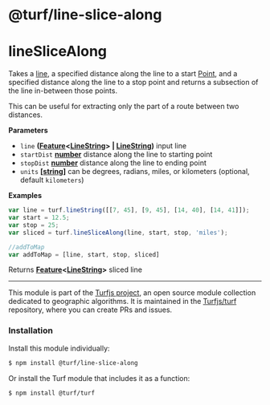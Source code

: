 # @turf/line-slice-along

# lineSliceAlong

Takes a [line](http://geojson.org/geojson-spec.html#linestring), a specified distance along the line to a start [Point](http://geojson.org/geojson-spec.html#point),
and a specified  distance along the line to a stop point
and returns a subsection of the line in-between those points.

This can be useful for extracting only the part of a route between two distances.

**Parameters**

-   `line` **([Feature](http://geojson.org/geojson-spec.html#feature-objects)&lt;[LineString](http://geojson.org/geojson-spec.html#linestring)> | [LineString](http://geojson.org/geojson-spec.html#linestring))** input line
-   `startDist` **[number](https://developer.mozilla.org/en-US/docs/Web/JavaScript/Reference/Global_Objects/Number)** distance along the line to starting point
-   `stopDist` **[number](https://developer.mozilla.org/en-US/docs/Web/JavaScript/Reference/Global_Objects/Number)** distance along the line to ending point
-   `units` **\[[string](https://developer.mozilla.org/en-US/docs/Web/JavaScript/Reference/Global_Objects/String)]** can be degrees, radians, miles, or kilometers (optional, default `kilometers`)

**Examples**

```javascript
var line = turf.lineString([[7, 45], [9, 45], [14, 40], [14, 41]]);
var start = 12.5;
var stop = 25;
var sliced = turf.lineSliceAlong(line, start, stop, 'miles');

//addToMap
var addToMap = [line, start, stop, sliced]
```

Returns **[Feature](http://geojson.org/geojson-spec.html#feature-objects)&lt;[LineString](http://geojson.org/geojson-spec.html#linestring)>** sliced line

<!-- This file is automatically generated. Please don't edit it directly:
if you find an error, edit the source file (likely index.js), and re-run
./scripts/generate-readmes in the turf project. -->

---

This module is part of the [Turfjs project](http://turfjs.org/), an open source
module collection dedicated to geographic algorithms. It is maintained in the
[Turfjs/turf](https://github.com/Turfjs/turf) repository, where you can create
PRs and issues.

### Installation

Install this module individually:

```sh
$ npm install @turf/line-slice-along
```

Or install the Turf module that includes it as a function:

```sh
$ npm install @turf/turf
```
